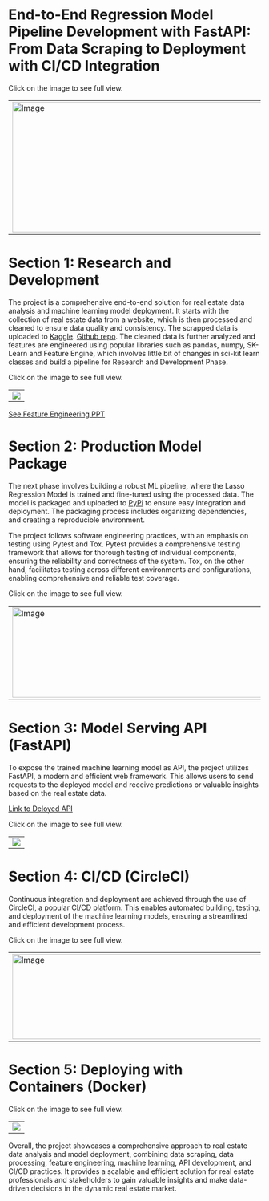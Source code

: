 # End-to-End Regression Model Pipeline Development with FastAPI: From Data Scraping to Deployment with CI/CD Integration

Click on the image to see full view.
<table style="width:100%">
<tr>
  <td><img src="https://i.imgur.com/n8tEwXy.png" alt="Image" width="550px" height=260px/></td>
  <td><img src="https://i.imgur.com/ErYjDFz.png" alt="Image" width="550px" height=260px/></td>
  </tr>
</table>

# Section 1: Research and Development

The project is a comprehensive end-to-end solution for real estate data analysis and machine learning model deployment. It starts with the collection of real estate data from a website, which is then processed and cleaned to ensure data quality and consistency. The scrapped data is uploaded to [Kaggle](https://www.kaggle.com/datasets/mazhar01/real-state-website-data). [Github repo](https://github.com/mm-mazhar/Scraping-Zameen.com). The cleaned data is further analyzed and features are engineered using popular libraries such as pandas, numpy, SK-Learn and Feature Engine, which involves little bit of changes in sci-kit learn classes and build a pipeline for Research and Development Phase.

Click on the image to see full view.
<table style="width:100%; align=center">
<tr>
  <td><img src="https://i.imgur.com/tFl5pxt.png" /></td>
  <!-- <td><img src="https://i.imgur.com/hBVPlLm.png" alt="Image" width="560px" height=260px/></td> -->
</tr>
</table>

[See Feature Engineering PPT](https://github.com/mm-mazhar/Deploying-ML-Lasso-Regression-Model/blob/main/feature_engineering_ppt/PPT_FeatureEngineering.pdf)

# Section 2: Production Model Package

The next phase involves building a robust ML pipeline, where the Lasso Regression Model is trained and fine-tuned using the processed data. The model is packaged and uploaded to [PyPi](https://pypi.org/project/lasso-regression-model/) to ensure easy integration and deployment. The packaging process includes organizing dependencies, and creating a reproducible environment.

The project follows software engineering practices, with an emphasis on testing using Pytest and Tox. Pytest provides a comprehensive testing framework that allows for thorough testing of individual components, ensuring the reliability and correctness of the system. Tox, on the other hand, facilitates testing across different environments and configurations, enabling comprehensive and reliable test coverage.

Click on the image to see full view.
<table style="width:100%; align=center">
<tr>
  <td><img src="https://i.imgur.com/LaKEGVc.png" alt="Image" width="570px" height=180px/></td>
  <td><img src="https://i.imgur.com/o6lW6XL.png" alt="Image" width="570px" height=180px/></td>
  <td><img src="https://i.imgur.com/7KNhQdl.png" alt="Image" width="570px" height=180px/></td>
</tr>
</table>

# Section 3: Model Serving API (FastAPI)

To expose the trained machine learning model as API, the project utilizes FastAPI, a modern and efficient web framework. This allows users to send requests to the deployed model and receive predictions or valuable insights based on the real estate data.

[Link to Deloyed API](https://tame-hook-production.up.railway.app/docs#/default/predict_api_v1_predict_post)

Click on the image to see full view.
<table style="width:100%; align=center">
<tr>
  <td><img src="https://i.imgur.com/5yARjOK.png"/></td>
  </tr>
</table>

# Section 4: CI/CD (CircleCI)

Continuous integration and deployment are achieved through the use of CircleCI, a popular CI/CD platform. This enables automated building, testing, and deployment of the machine learning models, ensuring a streamlined and efficient development process.

Click on the image to see full view.
<table style="width:100%; align=center">
<tr>
  <td><img src="https://i.imgur.com/6VgrYDU.png" alt="Image" width="570px" height=170px/></td>
  <td><img src="https://i.imgur.com/W30TQs5.png" alt="Image" width="570px" height=170px/></td>
  <td><img src="https://i.imgur.com/zqXTSkz.png" alt="Image" width="570px" height=170px/></td>
  <td><img src="https://i.imgur.com/8dHAlyd.png" alt="Image" width="570px" height=170px/></td>
</tr>
</table>

# Section 5: Deploying with Containers (Docker)

Click on the image to see full view.
<table style="width:100%; align=center">
<tr>
  <td><img src="https://i.imgur.com/4MSniph.png" /></td>
</tr>
</table>

Overall, the project showcases a comprehensive approach to real estate data analysis and model deployment, combining data scraping, data processing, feature engineering, machine learning, API development, and CI/CD practices. It provides a scalable and efficient solution for real estate professionals and stakeholders to gain valuable insights and make data-driven decisions in the dynamic real estate market.